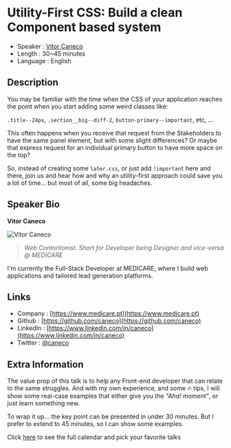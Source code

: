 Utility-First CSS: Build a clean Component based system
=========================

* Speaker   : [Vitor Caneco](https://pixels.camp/caneco)
* Length    : 30~45 minutes
* Language  : English

Description
-----------

You may be familiar with the time when the CSS of your application reaches the point when you start adding some weird classes like:

`.title--24px`, `.section__big--diff-2`, `button-primary--important`, etc, …

This often happens when you receive that request from the Stakeholders to have the same panel element, but with some slight differences? Or maybe that express request for an individual primary button to have more space on the top?

So, instead of creating some `later.css`, or just add `!important` here and there, join us and hear how and why an utility-first approach could save you a lot of time… but most of all, some big headaches.

Speaker Bio
-----------

**Vitor Caneco**

![Vitor Caneco](https://avatars0.githubusercontent.com/u/502041?v=4)

> _Web Contortionist. Short for Developer being Designer and vice-versa @ MEDICARE_

I'm currently the Full-Stack Developer at MEDICARE, where I build web applications and tailored lead generation platforms.

Links
-----

* Company : [https://www.medicare.pt](https://www.medicare.pt)
* Github : [https://github.com/caneco](https://github.com/caneco)
* LinkedIn : [https://www.linkedin.com/in/caneco](https://www.linkedin.com/in/caneco)
* Twitter : [@caneco](https://twitter.com/caneco)

Extra Information
-----------------

The value prop of this talk is to help any Front-end developer that can relate to the same struggles. And with my own experience, and some 🔥 tips, I will show some real-case examples that either give you the _"Aha! moment"_, or just learn something new.

To wrap it up… the key point can be presented in under 30 minutes. But I prefer to extend to 45 minutes, so I can show some examples.

Click [here][1] to see the full calendar and pick your favorite talks

[1]: https://pixels.camp/schedule/
